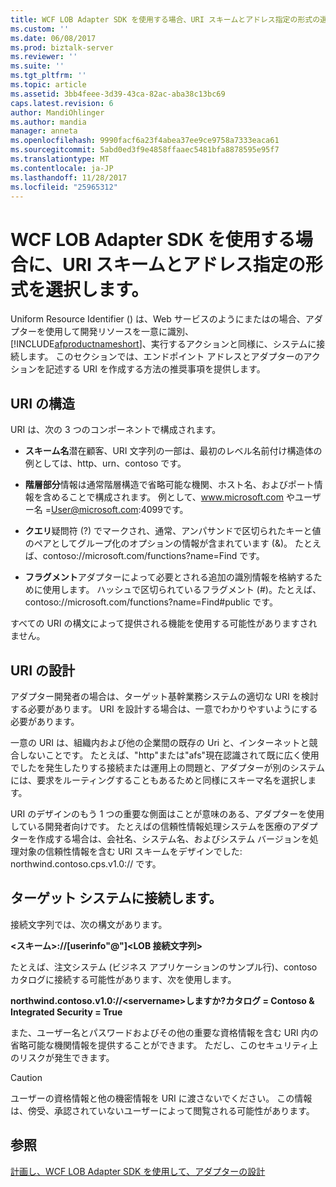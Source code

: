 ```yaml
---
title: WCF LOB Adapter SDK を使用する場合、URI スキームとアドレス指定の形式の選択 |Microsoft ドキュメント
ms.custom: ''
ms.date: 06/08/2017
ms.prod: biztalk-server
ms.reviewer: ''
ms.suite: ''
ms.tgt_pltfrm: ''
ms.topic: article
ms.assetid: 3bb4feee-3d39-43ca-82ac-aba38c13bc69
caps.latest.revision: 6
author: MandiOhlinger
ms.author: mandia
manager: anneta
ms.openlocfilehash: 9990facf6a23f4abea37ee9ce9758a7333eaca61
ms.sourcegitcommit: 5abd0ed3f9e4858ffaaec5481bfa8878595e95f7
ms.translationtype: MT
ms.contentlocale: ja-JP
ms.lasthandoff: 11/28/2017
ms.locfileid: "25965312"
---
```

# <a name="select-a-uri-scheme-and-addressing-format-when-using-the-wcf-lob-adapter-sdk"></a>WCF LOB Adapter SDK を使用する場合に、URI スキームとアドレス指定の形式を選択します。
Uniform Resource Identifier () は、Web サービスのようにまたはの場合、アダプターを使用して開発リソースを一意に識別、 [!INCLUDE[afproductnameshort](../../includes/afproductnameshort-md.md)]、実行するアクションと同様に、システムに接続します。 このセクションでは、エンドポイント アドレスとアダプターのアクションを記述する URI を作成する方法の推奨事項を提供します。  
  
## <a name="anatomy-of-a-uri"></a>URI の構造  
 URI は、次の 3 つのコンポーネントで構成されます。  
  
-   **スキーム名**潜在顧客、URI 文字列の一部は、最初のレベル名前付け構造体の例としては、http、urn、contoso です。  
  
-   **階層部分**情報は通常階層構造で省略可能な機関、ホスト名、およびポート情報を含めることで構成されます。 例として、www.microsoft.com やユーザー名 =User@microsoft.com:4099です。  
  
-   **クエリ**疑問符 (?) でマークされ、通常、アンパサンドで区切られたキーと値のペアとしてグループ化のオプションの情報が含まれています (&)。 たとえば、contoso://microsoft.com/functions?name=Find です。  
  
-   **フラグメント**アダプターによって必要とされる追加の識別情報を格納するために使用します。 ハッシュで区切られているフラグメント (#)。たとえば、contoso://microsoft.com/functions?name=Find#public です。  
  
 すべての URI の構文によって提供される機能を使用する可能性がありますされません。  
  
## <a name="designing-the-uri"></a>URI の設計  
 アダプター開発者の場合は、ターゲット基幹業務システムの適切な URI を検討する必要があります。 URI を設計する場合は、一意でわかりやすいようにする必要があります。  
  
 一意の URI は、組織内および他の企業間の既存の Uri と、インターネットと競合しないことです。 たとえば、"http"または"afs"現在認識されて既に広く使用でしたを発生したりする接続または運用上の問題と、アダプターが別のシステムには、要求をルーティングすることもあるためと同様にスキーマ名を選択します。  
  
 URI のデザインのもう 1 つの重要な側面はことが意味のある、アダプターを使用している開発者向けです。 たとえばの信頼性情報処理システムを医療のアダプターを作成する場合は、会社名、システム名、およびシステム バージョンを処理対象の信頼性情報を含む URI スキームをデザインでした: northwind.contoso.cps.v1.0:// です。  
  
## <a name="connecting-to-the-target-system"></a>ターゲット システムに接続します。  
 接続文字列では、次の構文があります。  
  
 **\<スキーム\>://[userinfo"@"]\<LOB 接続文字列\>**  
  
 たとえば、注文システム (ビジネス アプリケーションのサンプル行)、contoso カタログに接続する可能性があります、次を使用します。  
  
 **northwind.contoso.v1.0://\<servername\>しますか?カタログ = Contoso & Integrated Security = True**  
  
 また、ユーザー名とパスワードおよびその他の重要な資格情報を含む URI 内の省略可能な機関情報を提供することができます。 ただし、このセキュリティ上のリスクが発生できます。  
  
> [!CAUTION]
>  ユーザーの資格情報と他の機密情報を URI に渡さないでください。 この情報は、傍受、承認されていないユーザーによって閲覧される可能性があります。  
  
## <a name="see-also"></a>参照  
 [計画し、WCF LOB Adapter SDK を使用して、アダプターの設計](../../adapters-and-accelerators/wcf-lob-adapter-sdk/plan-and-design-an-adapter-using-the-wcf-lob-adapter-sdk.md)
